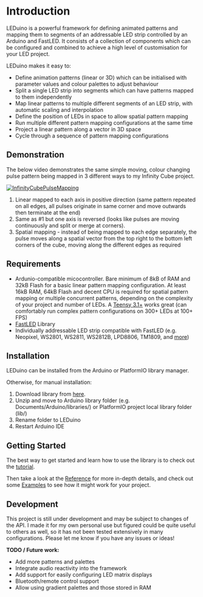# Introduction
LEDuino is a powerful framework for defining animated patterns and mapping them to segments of an addressable LED strip controlled by an Arduino and FastLED. It consists of a collection of components which can be configured and combined to achieve a high level of customisation for your LED project.

LEDuino makes it easy to:
- Define animation patterns (linear or 3D) which can be initialised with parameter values and colour palettes to adjust behaviour
- Split a single LED strip into segments which can have patterns mapped to them independently
- Map linear patterns to multiple different segments of an LED strip, with automatic scaling and interpolation
- Define the position of LEDs in space to allow spatial pattern mapping
- Run multiple different pattern mapping configurations at the same time
- Project a linear pattern along a vector in 3D space 
- Cycle through a sequence of pattern mapping configurations


## Demonstration
The below video demonstrates the same simple moving, colour changing pulse pattern being mapped in 3 different ways to my Infinity Cube project. 

[![InfinityCubePulseMapping](https://i.imgur.com/is2atVj.gif)](https://www.youtube.com/watch?v=DZlHctGWVvo "InfinityCubePulseMapping")

1. Linear mapped to each axis in positive direction (same pattern repeated on all edges, all pulses originate in same corner and move outwards then terminate at the end)
2. Same as #1 but one axis is reversed (looks like pulses are moving continuously and split or merge at corners).
3. Spatial mapping - instead of being mapped to each edge separately,  the pulse moves along a spatial vector from the top right to the bottom left corners of the cube, moving along the different edges as required

## Requirements

 - Ardunio-compatible micocontroller. Bare minimum of 8kB of RAM and 32kB Flash for a basic linear pattern mapping configuration. At least 16kB RAM, 64kB Flash and decent CPU is required for spatial pattern mapping or multiple concurrent patterns, depending on the complexity of your project and number of LEDs. A [Teensy 3.1+](https://www.pjrc.com/teensy/index.html) works great (can comfortably run complex pattern configurations on 300+ LEDs at 100+ FPS)
 - [FastLED](http://fastled.io/) Library
 - Individually addressable LED strip compatible with FastLED (e.g. Neopixel, WS2801, WS2811, WS2812B, LPD8806, TM1809, and [more](https://github.com/FastLED/FastLED/wiki/Chipset-reference))

## Installation
LEDuino can be installed from the Arduino or PlatformIO library manager. 

Otherwise, for manual installation:
 1. Download library from [here](https://github.com/Finndersen/LEDuino/archive/refs/heads/master.zip).
 2. Unzip and move to Arduino library folder (e.g. Documents/Arduino/libraries/) or PlatformIO project local library folder (lib/)
 3. Rename folder to LEDuino
 4. Restart Arduino IDE

## Getting Started
The best way to get started and learn how to use the library is to check out the [tutorial](https://github.com/Finndersen/LEDuino/wiki/Tutorial).

Then take a look at the [Reference](https://github.com/Finndersen/LEDuino/wiki/Reference) for more in-depth details, and check out some [Examples](https://github.com/Finndersen/LEDuino/tree/master/examples) to see how it might work for your project.

## Development
This project is still under development and may be subject to changes of the API. I made it for my own personal use but figured could be quite useful to others as well, so it has not been tested extensively in many configurations. Please let me know if you have any issues or ideas!

**TODO / Future work:**
- Add more patterns and palettes
- Integrate audio reactivity into the framework
- Add support for easily configuring LED matrix displays
- Bluetooth/remote control support
- Allow using gradient palettes and those stored in RAM